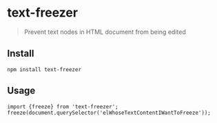 # text-freezer

> Prevent text nodes in HTML document from being edited

## Install
`npm install text-freezer`

## Usage
```
import {freeze} from 'text-freezer';
freeze(document.querySelector('elWhoseTextContentIWantToFreeze'));
```
